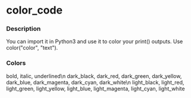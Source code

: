 # color_code
### Description
You can import it in Python3 and use it to color your print() outputs.
Use color("color", "text").
### Colors
bold, italic, underlined\n
dark_black, dark_red, dark_green, dark_yellow, dark_blue, dark_magenta, dark_cyan, dark_white\n
light_black, light_red, light_green, light_yellow, light_blue, light_magenta, light_cyan, light_white
